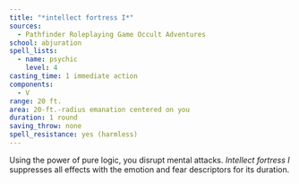 ```yaml
---
title: "*intellect fortress I*"
sources:
  - Pathfinder Roleplaying Game Occult Adventures
school: abjuration
spell_lists:
  - name: psychic
    level: 4
casting_time: 1 immediate action
components:
  - V
range: 20 ft.
area: 20-ft.-radius emanation centered on you
duration: 1 round
saving_throw: none
spell_resistance: yes (harmless)
---
```


Using the power of pure logic, you disrupt mental attacks. *Intellect fortress I* suppresses all effects with the emotion and fear descriptors for its duration.
